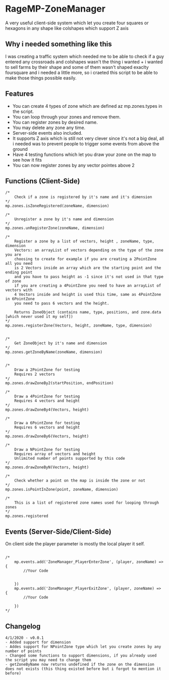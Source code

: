 # RageMP-ZoneManager
A very useful client-side system which let you create four squares or hexagons in any shape like colshapes which support Z axis

## Why i needed something like this
I was creating a traffic system which needed me to be able to check if a guy entered any crossroads and colshapes wasn't the thing i wanted + i wanted to sell farms by their shape and some of them wasn't shaped exaclty foursquare and i needed a little more, so i craeted this script to be able to make those things possible easily.



## Features
- You can create 4 types of zone which are defined az mp.zones.types in the script.
- You can loop through your zones and remove them.
- You can register zones by desired name.
- You may delete any zone any time.
- Server-side events also included.
- It supports Z axis which is still not very clever since it's not a big deal, all i needed was to prevent people to trigger some events from above the ground
- Have 4 testing functions which let you draw your zone on the map to see how it fits
- You can now register zones by any vector pointes above 2


## Functions (Client-Side)
``` 
/*
	Check if a zone is registered by it's name and it's dimension
*/
mp.zones.isZoneRegistered(zoneName, dimension)

/*
	Unregister a zone by it's name and dimension
*/
mp.zones.unRegisterZone(zoneName, dimension)

/*
	Register a zone by a list of vectors, height , zoneName, type, dimension
	Vectors: an arrayList of vectors depending on the type of the zone you are
	choosing to create for example if you are creating a 2PointZone all you need
	is 2 Vectors inside an array which are the starting point and the ending point
	and you have to pass height as -1 since it's not used in that type of zone
	if you are creating a 4PointZone you need to have an arrayList of vectors with
	4 Vectors inside and height is used this time, same as 4PointZone in 6PointZone
	you need to pass 6 vectors and the height.
	
	Returns ZoneObject (contains name, type, positions, and zone.data [which never used it my self])
*/
mp.zones.registerZone(Vectors, height, zoneName, type, dimension)


/*
	Get ZoneObject by it's name and dimension
*/
mp.zones.getZoneByName(zoneName, dimension)


/*
	Draw a 2PointZone for testing
	Requires 2 vectors
*/
mp.zones.drawZoneBy2(startPosition, endPosition)

/*
	Draw a 4PointZone for testing
	Requires 4 vectors and height
*/
mp.zones.drawZoneBy4(Vectors, height)

/*
	Draw a 6PointZone for testing
	Requires 6 vectors and height
*/
mp.zones.drawZoneBy6(Vectors, height)

/*
	Draw a NPointZone for testing
	Requires array of vectors and height
	Unlimited number of points supported by this code
*/
mp.zones.drawZoneByN(Vectors, height)

/*
	Check whether a point on the map is inside the zone or not
*/
mp.zones.isPointInZone(point, zoneName, dimension)

/*
	This is a list of registered zone names used for looping through zones
*/
mp.zones.registered 
```


## Events (Server-Side/Client-Side)

On client side the player parameter is mostly the local player it self.

```

/*
    mp.events.add('ZoneManager_PlayerEnterZone', (player, zoneName) => {
        //Your Code


    })
    mp.events.add('ZoneManager_PlayerExitZone', (player, zoneName) => {
        //Your Code

    })
*/

```

## Changelog
```
4/1/2020 - v0.0.1
- Added support for dimension
- Addes support for NPointZone type which let you create zones by any number of points
- Changed some functions to support dimensions, if you already used the script you may need to change them
- getZoneByName now returns undefined if the zone on the dimension does not exists (this thing existed before but i forgot to mention it before)

```